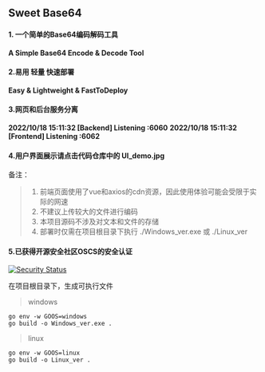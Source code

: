 ## Sweet Base64

#### 1. 一个简单的Base64编码解码工具

**A Simple Base64 Encode & Decode Tool**

#### 2.易用 轻量 快速部署

**Easy  &  Lightweight  &  FastToDeploy**

#### 3.网页和后台服务分离

**2022/10/18 15:11:32 [Backend] Listening  :6060**
**2022/10/18 15:11:32 [Frontend] Listening  :6062**

#### 4.用户界面展示请点击代码仓库中的 UI_demo.jpg


备注：

> 1. 前端页面使用了vue和axios的cdn资源，因此使用体验可能会受限于实际的网速
> 2. 不建议上传较大的文件进行编码
> 3. 本项目源码不涉及对文本和文件的存储
> 3. 部署时仅需在项目根目录下执行 ./Windows_ver.exe 或 ./Linux_ver

#### 5.已获得开源安全社区OSCS的安全认证

[![Security Status](https://www.murphysec.com/platform3/v3/badge/1617956857323237376.svg?t=1)](https://www.murphysec.com/accept?code=b18b786266a0ffa1ff05d078b6b42b97&type=1&from=2&t=2)



在项目根目录下，生成可执行文件

> windows

~~~
go env -w GOOS=windows
go build -o Windows_ver.exe .
~~~

> linux

~~~
go env -w GOOS=linux
go build -o Linux_ver .
~~~

